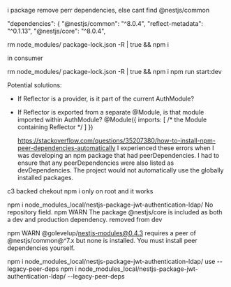 i  package remove perr dependencies, else cant find @nestjs/common

"dependencies": {
  "@nestjs/common": "^8.0.4",
  "reflect-metadata": "^0.1.13",
  "@nestjs/core": "^8.0.4",

rm node_modules/ package-lock.json -R | true && npm i

in consumer

rm node_modules/ package-lock.json -R | true && npm i
npm run start:dev

Potential solutions:
- If Reflector is a provider, is it part of the current AuthModule?
- If Reflector is exported from a separate @Module, is that module imported within AuthModule?
  @Module({
    imports: [ /* the Module containing Reflector */ ]
  })


  https://stackoverflow.com/questions/35207380/how-to-install-npm-peer-dependencies-automatically
  I experienced these errors when I was developing an npm package that had peerDependencies.
  I had to ensure that any peerDependencies were also listed as devDependencies.
  The project would not automatically use the globally installed packages.



c3 backed chekout
npm i only on root
and it works


npm i node_modules_local/nestjs-package-jwt-authentication-ldap/
No repository field.
npm WARN The package @nestjs/core is included as both a dev and production dependency.
removed from dev

npm WARN @golevelup/nestjs-modules@0.4.3 requires a peer of @nestjs/common@^7.x but none is installed. You must install peer dependencies yourself.

npm i node_modules_local/nestjs-package-jwt-authentication-ldap/ 
use --legacy-peer-deps
npm i node_modules_local/nestjs-package-jwt-authentication-ldap/ --legacy-peer-deps



